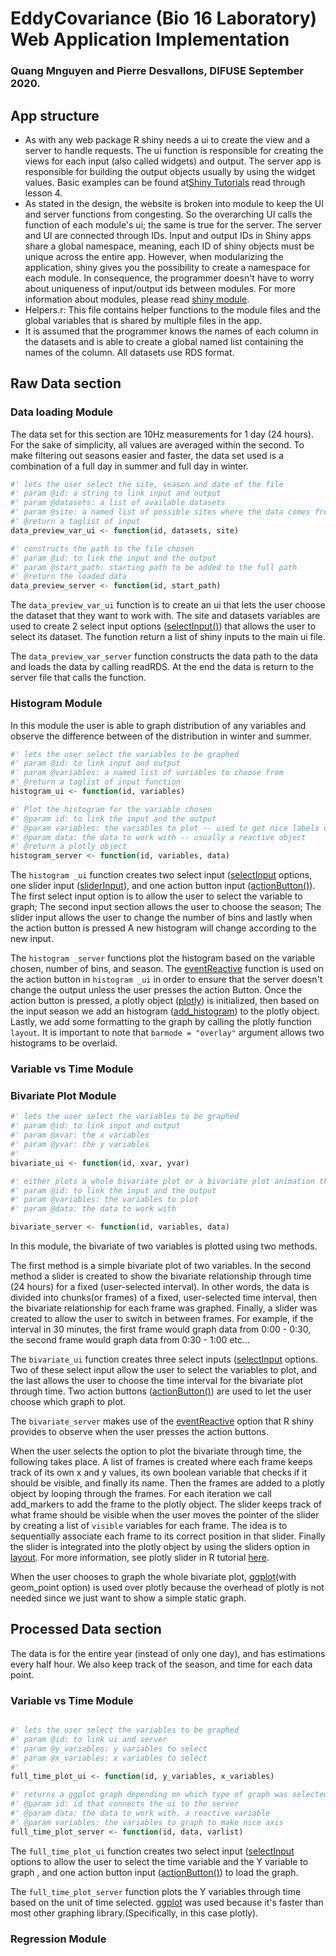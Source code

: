 # EddyCovariance (Bio 16 Laboratory) Web Application Implementation
### Quang Mnguyen and Pierre Desvallons, DIFUSE September 2020.

## App structure

- As with any web package R shiny needs a ui to create the view and a server to handle requests. The ui function is responsible for creating the views for each input (also called widgets) and output. The server app is responsible for building the output objects usually by using the widget values. Basic examples can be found at[Shiny Tutorials](https://shiny.rstudio.com/tutorial/written-tutorial/lesson1) read through lesson 4.
- As stated in the design, the website is broken into module to keep the UI and server functions from congesting. So the overarching UI calls the function of each module's ui; the same is true for the server. The server and UI are connected through IDs. Input and output IDs in Shiny apps share a global namespace, meaning, each ID of shiny objects must be unique across the entire app. However, when modularizing the application, shiny gives you the possibility to create a namespace for each module. In consequence, the programmer doesn't have to worry about uniqueness of input/output ids between modules. For more information about modules, please read [shiny module](https://shiny.rstudio.com/articles/modules.html).
- Helpers.r: This file contains helper functions to the module files and the global variables that is shared by multiple files in the app.
- It is assumed that the programmer knows the names of each column in the datasets and is able to create a global named list containing the names of the column. All datasets use RDS format.


## Raw Data section

### Data loading Module
The data set for this section are 10Hz measurements for 1 day (24 hours). For the sake of simplicity, all values are averaged within the second. To make filtering out seasons easier and faster, the data set used is a combination of a full day in summer and full day in winter.

```r
#' lets the user select the site, season and date of the file
#' param @id: a string to link input and output
#' param @datasets: a list of available datasets
#' param @site: a named list of possible sites where the data comes from
#' @return a taglist of input
data_preview_var_ui <- function(id, datasets, site)

#' constructs the path to the file chosen
#' param @id: to link the input and the output
#' param @start_path: starting path to be added to the full path
#' @return the loaded data
data_preview_server <- function(id, start_path)
```
The `data_preview_var_ui` function is to create an ui that lets the user choose the dataset that they want to work with. The site and datasets variables are used to create 2 select input options ([selectInput()](https://shiny.rstudio.com/reference/shiny/1.5.0/selectInput.html)) that allows the user to select its dataset. The function return a list of shiny inputs to the main ui file.

 The `data_preview_var_server` function constructs the data path to the data and loads the data by calling readRDS. At the end the data is return to the server file that calls the function.

### Histogram Module
In this module the user is able to graph distribution of any variables and observe the difference between of the distribution in winter and summer.

```r
#' lets the user select the variables to be graphed
#' param @id: to link input and output
#' param @variables: a named list of variables to choose from
#' @return a taglist of input function
histogram_ui <- function(id, variables)

#' Plot the histogram for the variable chosen
#' @param id: to link the input and the output
#' @param variables: the variables to plot -- used to get nice labels on axes
#' @param data: the data to work with -- usually a reactive object
#' @return a plotly object
histogram_server <- function(id, variables, data)
```

The `histogram _ui` function creates two select input ([selectInput](https://shiny.rstudio.com/reference/shiny/1.5.0/selectInput.html) options, one slider input ([sliderInput](https://shiny.rstudio.com/reference/shiny/1.5.0/sliderInput.html)), and  one action button input ([actionButton()](https://shiny.rstudio.com/reference/shiny/1.5.0/actionButton.html)). The first select input option is to allow the user to select the variable to graph; The second input section allows the user to choose the season; The slider input allows the user to change the number of bins and lastly when the action button is pressed A new histogram will change according to the new input.

 The `histogram _server` functions plot the histogram based on the variable chosen, number of bins, and season. The [eventReactive](https://shiny.rstudio.com/reference/shiny/1.5.0/observeEvent.html) function is used on the action button in `histogram _ui` in order to ensure that the server doesn't change the output unless the user presses the action Button. Once the action button is pressed, a plotly object ([plotly](https://plotly.com/r/)) is initialized, then based on the input season we add an histogram ([add_histogram](https://plotly.com/r/histograms)) to the plotly object. Lastly, we add some formatting to the graph by calling the plotly function `layout`. It is important to note that `barmode = "overlay"` argument allows two histograms to be overlaid.

### Variable vs Time Module

### Bivariate Plot Module
```r
#' lets the user select the variables to be graphed
#' param @id: to link input and output
#' param @xvar: the x variables
#' param @yvar: the y variables
#'
bivariate_ui <- function(id, xvar, yvar)

#' either plots a whole bivariate plot or a bivariate plot animation through time.
#' param @id: to link the input and the output
#' param @variables: the variables to plot
#' param @data: the data to work with

bivariate_server <- function(id, variables, data)
```

In this module, the bivariate of two variables is plotted using two methods.

The first method is a simple bivariate plot of two variables.
In the second method a slider is created to show the bivariate relationship through time (24 hours) for a fixed (user-selected interval). In other words, the data is divided into chunks(or frames) of a fixed, user-selected time interval, then the bivariate relationship for each frame was graphed. Finally, a slider was created to allow the user to switch in between frames. For example, if the interval in 30 minutes, the first frame would graph data from 0:00 - 0:30, the second frame would graph data from 0:30 - 1:00 etc...

The `bivariate_ui` function creates three select inputs ([selectInput](https://shiny.rstudio.com/reference/shiny/1.5.0/selectInput.html) options. Two of these select input allow the user to select the variables to plot, and the last allows the user to choose the time interval for the bivariate plot through time.  Two action buttons ([actionButton()](https://shiny.rstudio.com/reference/shiny/1.5.0/actionButton.html)) are used to let the user choose which graph to plot.

The `bivariate_server` makes use of the [eventReactive](https://shiny.rstudio.com/reference/shiny/1.5.0/observeEvent.html) option that R shiny provides to observe when the user presses the action buttons.

When the user selects the option to plot the bivariate through time, the following takes place. A list of frames is created where each frame keeps track of its own x and y values, its own boolean variable that checks if it should be visible, and finally its name. Then the frames are added to a plotly object by looping through the frames. For each iteration we call add_markers to add the frame to the plotly object. The slider keeps track of what frame should be visible when the user moves the pointer of the slider by creating a list of `visible` variables for each frame. The idea is to sequentially associate each frame to its correct position in that slider. Finally the slider is integrated into the plotly object by using the sliders option in [layout](https://plotly.com/r/reference/#layout-updatemenus). For more information, see plotly slider in R tutorial [here](https://plotly.com/r/sliders/).

When the user chooses to graph the whole bivariate plot, [ggplot](https://www.rdocumentation.org/packages/ggplot2/versions/3.3.2/topics/ggplot)(with geom_point option) is used over plotly because the overhead of plotly is not needed since we just want to show a simple static graph.

## Processed Data section

The data is for the entire year (instead of only one day), and has estimations every half hour. We also keep track of the season, and time for each data point.

### Variable vs Time Module
```r

#' lets the user select the variables to be graphed
#' param @id: to link ui and server
#' param @y_variables: y variables to select
#' param @x_variables: x variables to select
#'
full_time_plot_ui <- function(id, y_variables, x_variables)

#' returns a ggplot graph depending on which type of graph was selected
#' @param id: id that connects the ui to the server
#' @param data: the data to work with. a reactive variable
#' @param variables: the variables to graph to make nice axis
full_time_plot_server <- function(id, data, varlist)
```

The `full_time_plot_ui` function creates two select input ([selectInput](https://shiny.rstudio.com/reference/shiny/1.5.0/selectInput.html) options to allow the user to select the time variable and the Y variable to graph , and  one action button input ([actionButton()](https://shiny.rstudio.com/reference/shiny/1.5.0/actionButton.html)) to load the graph.

The `full_time_plot_server` function plots the Y variables through time based on the unit of time selected. [ggplot](https://www.rdocumentation.org/packages/ggplot2/versions/3.3.2/topics/ggplot) was used because it's faster than most other graphing library.(Specifically, in this case plotly).


### Regression Module
